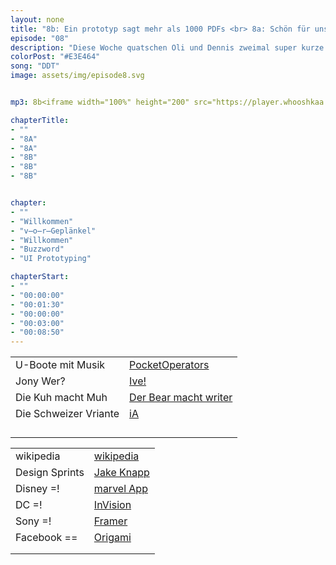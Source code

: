 ```yaml
---
layout: none
title: "8b: Ein prototyp sagt mehr als 1000 PDFs <br> 8a: Schön für uns"
episode: "08"
description: "Diese Woche quatschen Oli und Dennis zweimal super kurze 20 Minuten. Im ersten Teil geht es um neue Jobs, bemerkenswerte U-Boote und faszinierende Storytelling-Tools. Der zweite Teil ist ganz meta über Buzzwords und UI Prototyping 101"
colorPost: "#E3E464"
song: "DDT"
image: assets/img/episode8.svg


mp3: 8b<iframe width="100%" height="200" src="https://player.whooshkaa.com/player/episode/id/103624?visual=true" frameborder="0"></iframe> <br> <br> 8a<iframe width="100%" height="200" src="https://player.whooshkaa.com/player/episode/id/100442?visual=true" frameborder="0"></iframe>

chapterTitle:
- ""
- "8A"
- "8A"
- "8B"
- "8B"
- "8B"


chapter:
- ""
- "Willkommen"
- "v̶o̶r̶Geplänkel"
- "Willkommen"
- "Buzzword"
- "UI Prototyping"

chapterStart:
- ""
- "00:00:00"
- "00:01:30"
- "00:00:00"
- "00:03:00"
- "00:08:50"
---
```


<!-- nach 8 einträgen ein neues table erstellen, danke :) !-->

| | |
|:-|:-|
|U-Boote mit Musik | [PocketOperators](https://teenage.engineering/ ) |
|Jony Wer?| [Ive!](https://jonyiveredesignsthings.tumblr.com/) |
|Die Kuh macht Muh |  [Der Bear macht writer](http://www.bear-writer.com/) |
| Die Schweizer Vriante| [iA](https://ia.net/writer/) |
| | |
| | |
| | |
| | |

| | |
|:-|:-|
|wikipedia | [wikipedia](www.wikipedia.de ) |
|Design Sprints| [Jake Knapp](http://www.thesprintbook.com/) |
|Disney =! |  [marvel App](https://marvelapp.com/)|
| DC =!| [InVision](https://invision.com/) |
| Sony =! | [Framer](https://framer.com/)  |
| Facebook == | [Origami](https://origami.design/)  |
| | |
| | |
